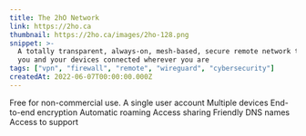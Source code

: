 ```yaml
---
title: The 2hO Network
link: https://2ho.ca
thumbnail: https://2ho.ca/images/2ho-128.png
snippet: >-
  A totally transparent, always-on, mesh-based, secure remote network that keeps
  you and your devices connected wherever you are
tags: ["vpn", "firewall", "remote", "wireguard", "cybersecurity"]
createdAt: 2022-06-07T00:00:00.000Z
---
```

Free for non-commercial use.
A single user account
Multiple devices
End-to-end encryption
Automatic roaming
Access sharing
Friendly DNS names
Access to support